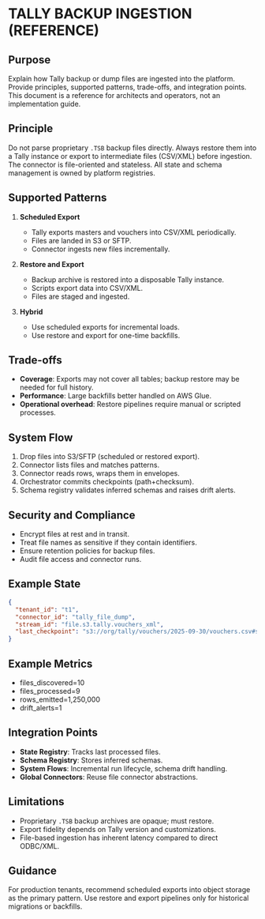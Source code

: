 # TALLY BACKUP INGESTION (REFERENCE)

## Purpose
Explain how Tally backup or dump files are ingested into the platform. 
Provide principles, supported patterns, trade-offs, and integration points. 
This document is a reference for architects and operators, not an implementation guide.

## Principle
Do not parse proprietary `.TSB` backup files directly. 
Always restore them into a Tally instance or export to intermediate files (CSV/XML) before ingestion. 
The connector is file-oriented and stateless. 
All state and schema management is owned by platform registries.

## Supported Patterns
1. **Scheduled Export**
   - Tally exports masters and vouchers into CSV/XML periodically.
   - Files are landed in S3 or SFTP.
   - Connector ingests new files incrementally.

2. **Restore and Export**
   - Backup archive is restored into a disposable Tally instance.
   - Scripts export data into CSV/XML.
   - Files are staged and ingested.

3. **Hybrid**
   - Use scheduled exports for incremental loads.
   - Use restore and export for one-time backfills.

## Trade-offs
- **Coverage**: Exports may not cover all tables; backup restore may be needed for full history.
- **Performance**: Large backfills better handled on AWS Glue.
- **Operational overhead**: Restore pipelines require manual or scripted processes.

## System Flow
1. Drop files into S3/SFTP (scheduled or restored export).  
2. Connector lists files and matches patterns.  
3. Connector reads rows, wraps them in envelopes.  
4. Orchestrator commits checkpoints (path+checksum).  
5. Schema registry validates inferred schemas and raises drift alerts.  

## Security and Compliance
- Encrypt files at rest and in transit.  
- Treat file names as sensitive if they contain identifiers.  
- Ensure retention policies for backup files.  
- Audit file access and connector runs.

## Example State
```json
{
  "tenant_id": "t1",
  "connector_id": "tally_file_dump",
  "stream_id": "file.s3.tally.vouchers_xml",
  "last_checkpoint": "s3://org/tally/vouchers/2025-09-30/vouchers.csv#sha256=abc"
}
```

## Example Metrics
- files_discovered=10
- files_processed=9
- rows_emitted=1,250,000
- drift_alerts=1

## Integration Points
- **State Registry**: Tracks last processed files.  
- **Schema Registry**: Stores inferred schemas.  
- **System Flows**: Incremental run lifecycle, schema drift handling.  
- **Global Connectors**: Reuse file connector abstractions.  

## Limitations
- Proprietary `.TSB` backup archives are opaque; must restore.  
- Export fidelity depends on Tally version and customizations.  
- File-based ingestion has inherent latency compared to direct ODBC/XML.

## Guidance
For production tenants, recommend scheduled exports into object storage as the primary pattern. 
Use restore and export pipelines only for historical migrations or backfills.
